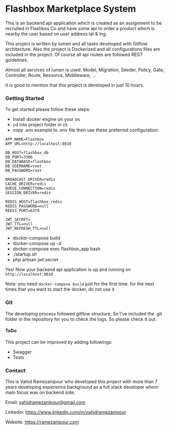 # Flashbox Marketplace System

This is an backend api application which is created as an assignment to be recruited in Flashbox Co and have some api to order a product which is nearby the user based on user address lat & lng.

This project is written by lumen and all tasks developed with Gitflow architecture. Also the project is Dockerized and all configurations files are included in the project. Of course all api routes are followed REST guidelines.

Almost all services of lumen is used: Model, Migration, Seeder, Policy, Gate, Controller, Route, Resource, Middleware, ...

It is good to mention that this project is developed in just 10 hours.

### Getting Started

To get started please follow these steps:

- Install docker engine on your os
- cd into project folder in cli
- copy .env.example to .env file then use these preferred configuration:

```
APP_NAME=Flashbox
APP_URL=http://localhost:8010

DB_HOST=flashbox_db
DB_PORT=3306
DB_DATABASE=flashbox
DB_USERNAME=root
DB_PASSWORD=root

BROADCAST_DRIVER=redis
CACHE_DRIVER=redis
QUEUE_CONNECTION=redis
SESSION_DRIVER=redis

REDIS_HOST=flashbox_redis
REDIS_PASSWORD=null
REDIS_PORT=6379

JWT_SECRET=
JWT_TTL=null
JWT_REFRESH_TTL=null
```

- docker-compose build
- docker-compose up -d
- docker-compose exec flashbox_app bash
- ./startup.sh
- php artisan jwt:secret

Yes! Now your backend api application is up and running on `http://localhost:8010`

Note: you need `docker-compose build` just for the first time. for the next times that you want to start the docker, do not use it

### Git

The developing process followed gitflow structure, So I've included the .git folder in the repository for you to check the logs. So please check it out.

#### ToDo

This project can be improved by adding followings:

- Swagger
- Tests

### Contact

This is Vahid Ramezanipour who developed this project with more than 7 years developing experience background as a full stack developer whom main focus was on backend side.

Email: vahidramezanipour@gmail.com

Linkedin: https://www.linkedin.com/in/vahidramezanipour

Website: https://ramezanipour.com
